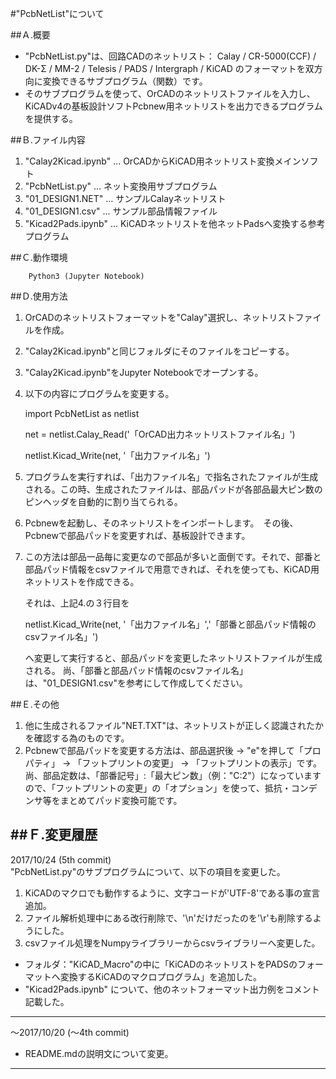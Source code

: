 #"PcbNetList"について


##Ａ.概要

+ "PcbNetList.py"は、回路CADのネットリスト： Calay / CR-5000(CCF) / DK-Σ /  MM-2 / Telesis / PADS / Intergraph / KiCAD のフォーマットを双方向に変換できるサブプログラム（関数）です。
+ そのサブプログラムを使って、OrCADのネットリストファイルを入力し、KiCADv4の基板設計ソフトPcbnew用ネットリストを出力できるプログラムを提供する。


##Ｂ.ファイル内容
1. "Calay2Kicad.ipynb" ... OrCADからKiCAD用ネットリスト変換メインソフト
2. "PcbNetList.py"     ... ネット変換用サブプログラム
3. "01_DESIGN1.NET"    ... サンプルCalayネットリスト
4. "01_DESIGN1.csv"    ... サンプル部品情報ファイル
5. "Kicad2Pads.ipynb" ... KiCADネットリストを他ネットPadsへ変換する参考プログラム

 
##Ｃ.動作環境

        Python3 (Jupyter Notebook) 


##Ｄ.使用方法
1. OrCADのネットリストフォーマットを"Calay"選択し、ネットリストファイルを作成。
2. "Calay2Kicad.ipynb"と同じフォルダにそのファイルをコピーする。
3. "Calay2Kicad.ipynb"をJupyter Notebookでオープンする。
4. 以下の内容にプログラムを変更する。

    import PcbNetList as netlist

    net = netlist.Calay_Read('「OrCAD出力ネットリストファイル名」')

    netlist.Kicad_Write(net, '「出力ファイル名」')

5. プログラムを実行すれば、「出力ファイル名」で指名されたファイルが生成される。この時、生成されたファイルは、部品パッドが各部品最大ピン数のピンヘッダを自動的に割り当てられる。
6. Pcbnewを起動し、そのネットリストをインポートします。　その後、Pcbnewで部品パッドを変更すれば、基板設計できます。
7. この方法は部品一品毎に変更なので部品が多いと面倒です。それで、部番と部品パッド情報をcsvファイルで用意できれば、それを使っても、KiCAD用ネットリストを作成できる。

    それは、上記4.の３行目を

    netlist.Kicad_Write(net, '「出力ファイル名」','「部番と部品パッド情報のcsvファイル名」')
    
    へ変更して実行すると、部品パッドを変更したネットリストファイルが生成される。
    尚、「部番と部品パッド情報のcsvファイル名」は、"01_DESIGN1.csv"を参考にして作成してください。


##Ｅ.その他
1. 他に生成されるファイル"NET.TXT"は、ネットリストが正しく認識されたかを確認する為のものです。
2. Pcbnewで部品パッドを変更する方法は、部品選択後 -> "e"を押して「プロパティ」 -> 「フットプリントの変更」 -> 「フットプリントの表示」です。尚、部品定数は、「部番記号」:「最大ピン数」（例："C:2"）になっていますので、「フットプリントの変更」の「オプション」を使って、抵抗・コンデンサ等をまとめてパッド変換可能です。


##Ｆ.変更履歴
---
2017/10/24   (5th commit)  
"PcbNetList.py"のサブプログラムについて、以下の項目を変更した。  
1. KiCADのマクロでも動作するように、文字コードが'UTF-8'である事の宣言追加。    
2. ファイル解析処理中にある改行削除で、'\\n'だけだったのを'\\r'も削除するようにした。    
3. csvファイル処理をNumpyライブラリーからcsvライブラリーへ変更した。  

+ フォルダ："KiCAD_Macro"の中に「KiCADのネットリストをPADSのフォーマットへ変換するKiCADのマクロプログラム」を追加した。  
+ "Kicad2Pads.ipynb" について、他のネットフォーマット出力例をコメント記載した。

---
〜2017/10/20   (〜4th commit)  
+ README.mdの説明文について変更。  
---